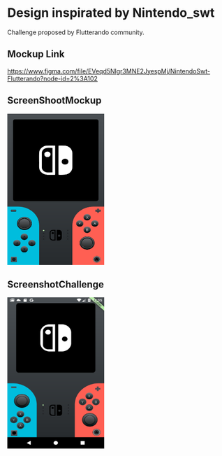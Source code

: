# Design inspirated by Nintendo_swt

Challenge proposed by Flutterando community.

## Mockup Link
https://www.figma.com/file/EVeqd5Nlgr3MNE2JyespMj/NintendoSwt-Flutterando?node-id=2%3A102

## ScreenShootMockup
<img src="screenshots/mockup.png" width="222" height="346">



## ScreenshotChallenge
<img src="screenshots/screenshot.png" width="222" height="346">
